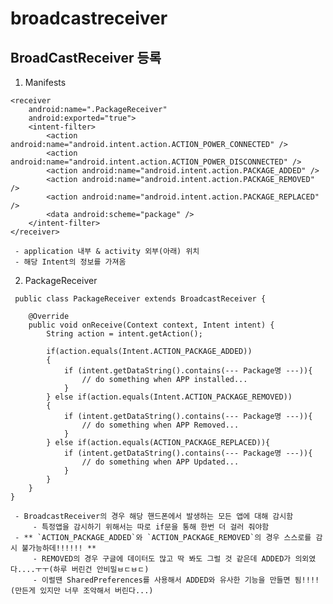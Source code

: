 # broadcastreceiver
## BroadCastReceiver 등록
 1. Manifests
```
<receiver
	android:name=".PackageReceiver"
	android:exported="true">
	<intent-filter>
		<action android:name="android.intent.action.ACTION_POWER_CONNECTED" />
		<action android:name="android.intent.action.ACTION_POWER_DISCONNECTED" />
		<action android:name="android.intent.action.PACKAGE_ADDED" />
		<action android:name="android.intent.action.PACKAGE_REMOVED" />
		<action android:name="android.intent.action.PACKAGE_REPLACED" />
		<data android:scheme="package" />
	</intent-filter>
</receiver>
```
 	 - application 내부 & activity 외부(아래) 위치
 	 - 해당 Intent의 정보를 가져옴

 2. PackageReceiver
```
 public class PackageReceiver extends BroadcastReceiver {

    @Override
    public void onReceive(Context context, Intent intent) {
        String action = intent.getAction();

        if(action.equals(Intent.ACTION_PACKAGE_ADDED))
        {
            if (intent.getDataString().contains(--- Package명 ---)){
                // do something when APP installed...
            }
        } else if(action.equals(Intent.ACTION_PACKAGE_REMOVED))
        {
            if (intent.getDataString().contains(--- Package명 ---)){
                // do something when APP Removed...
            }
        } else if(action.equals(ACTION_PACKAGE_REPLACED)){
            if (intent.getDataString().contains(--- Package명 ---)){
                // do something when APP Updated...
            }
        }
    }
}
```
	 - BroadcastReceiver의 경우 해당 핸드폰에서 발생하는 모든 앱에 대해 감시함
	 	 - 특정앱을 감시하기 위해서는 따로 if문을 통해 한번 더 걸러 줘야함
	 - ** `ACTION_PACKAGE_ADDED`와 `ACTION_PACKAGE_REMOVED`의 경우 스스로를 감시 불가능하데!!!!!! **
	 	 - REMOVED의 경우 구글에 데이터도 많고 딱 봐도 그럴 것 같은데 ADDED가 의외였다....ㅜㅜ(하루 버린건 안비밀ㅂㄷㅂㄷ)
	 	 - 이럴땐 SharedPreferences를 사용해서 ADDED와 유사한 기능을 만들면 됨!!!!(만든게 있지만 너무 조악해서 버린다...)